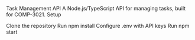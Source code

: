 Task Management API
A Node.js/TypeScript API for managing tasks, built for COMP-3021.
Setup

Clone the repository
Run npm install
Configure .env with API keys
Run npm start

